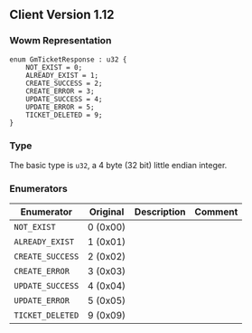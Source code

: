## Client Version 1.12

### Wowm Representation
```rust,ignore
enum GmTicketResponse : u32 {
    NOT_EXIST = 0;    
    ALREADY_EXIST = 1;    
    CREATE_SUCCESS = 2;    
    CREATE_ERROR = 3;    
    UPDATE_SUCCESS = 4;    
    UPDATE_ERROR = 5;    
    TICKET_DELETED = 9;    
}

```
### Type
The basic type is `u32`, a 4 byte (32 bit) little endian integer.
### Enumerators
| Enumerator | Original  | Description | Comment |
| --------- | -------- | ----------- | ------- |
| `NOT_EXIST` | 0 (0x00) |  |  |
| `ALREADY_EXIST` | 1 (0x01) |  |  |
| `CREATE_SUCCESS` | 2 (0x02) |  |  |
| `CREATE_ERROR` | 3 (0x03) |  |  |
| `UPDATE_SUCCESS` | 4 (0x04) |  |  |
| `UPDATE_ERROR` | 5 (0x05) |  |  |
| `TICKET_DELETED` | 9 (0x09) |  |  |
